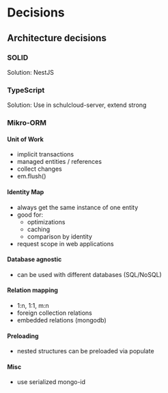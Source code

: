 # Decisions

## Architecture decisions



### SOLID

Solution: NestJS

### TypeScript

Solution: Use in schulcloud-server, extend strong

### Mikro-ORM

#### Unit of Work
- implicit transactions
- managed entities / references
- collect changes
- em.flush()

#### Identity Map
- always get the same instance of one entity
- good for:
  - optimizations
  - caching
  - comparison by identity
- request scope in web applications

#### Database agnostic
- can be used with different databases (SQL/NoSQL)

#### Relation mapping
- 1:n, 1:1, m:n
- foreign collection relations
- embedded relations (mongodb)

#### Preloading
- nested structures can be preloaded via populate

#### Misc
- use serialized mongo-id
